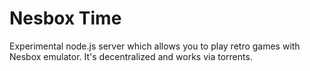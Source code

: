Nesbox Time
====

Experimental node.js server which allows you to play retro games with Nesbox emulator. It's decentralized and works via torrents.
